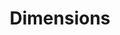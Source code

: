 ---
layout: default
bigquery: https://console.cloud.google.com/bigquery?p=covid-19-dimensions-ai&page=table&d=data&t=publications
contributors: Digital Science, https://www.digital-science.com/
cost: Free for personal, non-commercial use.
description: Dimensions contains more than 100 million publications, ranging from
  articles published in scholarly journals, books and book chapters, to preprints
  and conference proceedings. All publications are contextualized with linked data
  sets, funding, publications, patents, clinical trials, and policy documents. You
  can also view associated categories, funders, institutions, and researcher profiles.
documentation: https://docs.dimensions.ai/bigquery/index.html
last_edit: 04/09/2022, 11:21:37
location: https://www.dimensions.ai/products/free/
maintained_by: Digital Science, https://www.digital-science.com/
schema_fields:
- isbn
- filing_status
- original_assignee_orgs
- categories
- publisher
- funder_countries
- types
- category_bra
- expiration_date
- research_org_state_codes
- granted_date
- active_years
- funder_org_cities
- funding_nzd
- acronyms
- source_id
- date_online
- category_icrp_cso
- publication_year
- granted_year
- repository_name
- funding_details
- license
- created_date
- email_address
- publication_ids
- family_count
- end_date
- funder_org_state_codes
- title
- eisbn
- altmetrics
- end_year
- associated_publication_arxiv_id
- relationships
- authors
- start_year
- inventor_names
- original_abstract
- wikipedia_url
- resulting_publication_doi
- supporting_grant_ids
- acronym
- publication_date
- kind
- original_title
- priority_year
- funding_aud
- assignee_countries
- family_members_ids
- foa_number
- legal_events
- volume
- open_access_categories_v2
- citations_count
- aliases
- subtitles
- id
- acknowledgements
- associated_publication_doi
- book_title
- established
- filing_year
- research_org_cities
- pmcid
- investigators
- research_org_countries
- issue
- funder_org_countries
- book_series_title
- category_uoa
- associated_grant_ids
- interventions
- arxiv_id
- conditions
- funding_gbp
- expiration_year
- linkout
- phase
- conference
- application_number
- labels
- metrics
- parent_id
- registry
- repository_url
- mesh_headings
- research_orgs
- concepts
- funder_org
- funder_orgs
- funding_cad
- legal_status
- category_for
- category_rcdc
- description
- funding_usd
- name
- embargo_date
- address
- category_sdg
- start_date
- current_assignee
- research_org_state_names
- open_access_categories
- gender
- citation_string
- language
- research_org_country_names
- clinical_trial_ids
- date
- researcher_ids
- grant_number
- abstract
- funder_org_acronyms
- funding_amount
- associated_publication_pmid
- funding_cny
- category_hrcs_hc
- funding_jpy
- priority_date
- pages
- resulting_publication_ids
- cited_by_ids
- cpc
- original_assignee_countries
- organisation_details
- filing_date
- funding_currency
- funding_chf
- funding_eur
- date_print
- year
- jurisdiction
- status
- patent_ids
- family_id
- pmid
- mesh_terms
- external_ids
- category_icrp_ct
- reference_ids
- category_hrcs_rac
- journal
- type
- brief_title
- date_inserted
- journal_lists
- links
- current_assignee_orgs
- date_imported_gbq
- research_org_city_names
- category_hra
- associated_publication_id
- doi
- original_assignee
- assignee_orgs
- date_normal
- ipcr
- proceedings_title
- repository_id
- date_modified
- current_assignee_countries
- citations
- editors
shortname: dimensions
tags:
- scholarly literature
- patents
- funding
- clinical trials
- academic profiles
terms_of_use: 'Use of both the Dimensions COVID-19 dataset and full Dimensions dataset
  are subject to the Dimensions Terms of use: https://www.dimensions.ai/policies-terms-legal '
title: Dimensions
uuid: dcff88bd-fe6b-4fdb-8159-809bf9d7bc1c
---